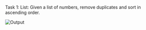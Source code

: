 Task 1: List: Given a list of numbers, remove duplicates and sort in ascending order.

![Output](screenshot/task01.png)
